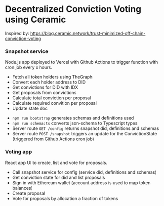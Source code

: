 # Decentralized Conviction Voting using Ceramic

Inspired by:
https://blog.ceramic.network/trust-minimized-off-chain-conviction-voting

### Snapshot service

Node.js app deployed to Vercel with Github Actions to trigger function with cron job every x hours.

- Fetch all token holders using TheGraph
- Convert each holder address to DID
- Get convictions for DID with IDX
- Get proposals from convictions
- Calculate total conviction per proposal
- Calculate required convition per proposal
- Update state doc

* `npm run bootstrap` generates schemas and definitions used
* `npm run schema:ts` converts json-schema to Typescript types
* Server route `GET /config` returns snapshot did, definitions and schemas
* Server route `POST /snapshot` triggers an update for the ConvictionState (triggered from Github Actions cron job)

### Voting app

React app UI to create, list and vote for proposals.

- Call snapshot service for config (service did, definitions and schemas)
- Get conviction state for did and list proposals
- Sign in with Ethereum wallet (account address is used to map token balances)
- Create proposal
- Vote for proposals by allocation a fraction of tokens
